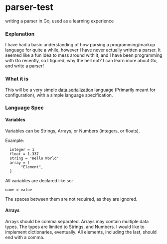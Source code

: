 # parser-test
writing a parser in Go, used as a learning experience

### Explanation
I have had a basic understanding of how parsing a programming/markup language for quite a while, however I have never
actually written a parser. It seemed like a fun idea to mess around with it, and I have been programming with Go
recently, so I figured, why the hell not? I can learn more about Go, and write a parser!

### What it is
This will be a very simple [data serialization](https://en.wikipedia.org/wiki/Serialization) language (Primarily meant
for configuration), with a simple language specification.

### Language Spec

#### Variables
Variables can be Strings, Arrays, or Numbers (integers, or floats).

Example:
```
  integer = 1
  float = 1.337
  string = "Hello World"
  array = [
       "Element",
  ]
```

All variables are declared like so:
```
name = value
```

The spaces between them are not required, as they are ignored.

#### Arrays
Arrays should be comma separated. Arrays may contain multiple data types. The types are limited to Strings, and Numbers.
I would like to implement dictionaries, eventually. All elements, including the last, should end with a comma.

